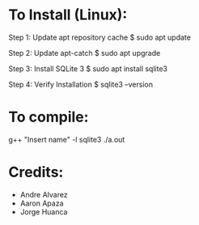 # To Install (Linux): #

Step 1: Update apt repository cache
$ sudo apt update

Step 2: Update apt-catch
$ sudo apt upgrade

Step 3: Install SQLite 3
$ sudo apt install sqlite3

Step 4: Verify Installation
$ sqlite3 –version


# To compile: #

g++ "Insert name" -l sqlite3
./a.out



# Credits: #
- Andre Alvarez
- Aaron Apaza
- Jorge Huanca
